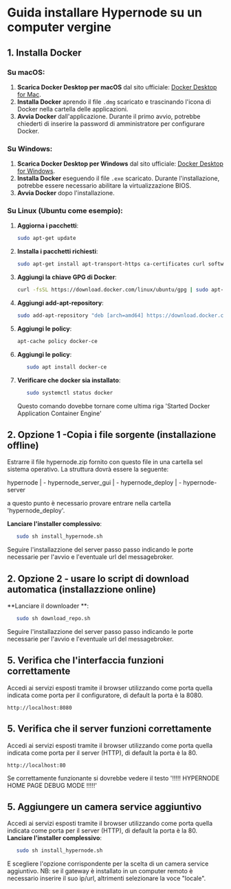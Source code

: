
# Guida installare Hypernode su un computer vergine

## 1. Installa Docker

### Su macOS:
1. **Scarica Docker Desktop per macOS** dal sito ufficiale: [Docker Desktop for Mac](https://www.docker.com/products/docker-desktop).
2. **Installa Docker** aprendo il file `.dmg` scaricato e trascinando l'icona di Docker nella cartella delle applicazioni.
3. **Avvia Docker** dall'applicazione. Durante il primo avvio, potrebbe chiederti di inserire la password di amministratore per configurare Docker.

### Su Windows:
1. **Scarica Docker Desktop per Windows** dal sito ufficiale: [Docker Desktop for Windows](https://www.docker.com/products/docker-desktop).
2. **Installa Docker** eseguendo il file `.exe` scaricato. Durante l'installazione, potrebbe essere necessario abilitare la virtualizzazione BIOS.
3. **Avvia Docker** dopo l'installazione.

### Su Linux (Ubuntu come esempio):
1. **Aggiorna i pacchetti**:
   ```bash
   sudo apt-get update
   ```

2. **Installa i pacchetti richiesti**:
   ```bash
   sudo apt-get install apt-transport-https ca-certificates curl software-properties-common
   ```

3. **Aggiungi la chiave GPG di Docker**:
   ```bash
   curl -fsSL https://download.docker.com/linux/ubuntu/gpg | sudo apt-key add -
   ```

3. **Aggiungi add-apt-repository**:
   ```bash
   sudo add-apt-repository "deb [arch=amd64] https://download.docker.com/linux/ubuntu focal stable"
   ```

3. **Aggiungi le policy**:
   ```bash
   apt-cache policy docker-ce
   ```

4. **Aggiungi le policy**:
   ```bash
      sudo apt install docker-ce
   ```


4. **Verificare che docker sia installato**:
   ```bash
      sudo systemctl status docker
   ```
   Questo comando dovebbe tornare come ultima riga 'Started Docker Application Container Engine'

   
## 2. Opzione 1 -Copia i file sorgente (installazione offline)

Estrarre il file hypernode.zip fornito con questo file in una cartella sel sistema operativo.
La struttura dovrà essere la seguente:

   hypernode
      | - hypernode_server_gui
      | - hypernode_deploy
      | - hypernode-server

a questo punto è necessario provare entrare nella cartella 'hypernode_deploy'.

 **Lanciare l'installer complessivo**:
   ```bash
      sudo sh install_hypernode.sh
   ```
Seguire l'installazzione del server passo passo indicando le porte necessarie per l'avvio e l'eventuale url del messagebroker.

## 2. Opzione 2 - usare lo script di download automatica (installazzione online)

 **Lanciare il downloader **:
   ```bash
      sudo sh download_repo.sh
   ```
Seguire l'installazzione del server passo passo indicando le porte necessarie per l'avvio e l'eventuale url del messagebroker.


## 5. Verifica che l'interfaccia funzioni correttamente
Accedi ai servizi esposti tramite il browser utilizzando come porta quella indicata come porta per il configuratore, di default la porta è la 8080.
   ```
   http://localhost:8080
   ```

## 5. Verifica che il server funzioni correttamente
Accedi ai servizi esposti tramite il browser utilizzando come porta quella indicata come porta per il server (HTTP), di default la porta è la 80.
   ```
   http://localhost:80
   ```
Se correttamente funzionante si dovrebbe vedere il testo '!!!!! HYPERNODE HOME PAGE DEBUG MODE !!!!!'

## 5. Aggiungere un camera service aggiuntivo
Accedi ai servizi esposti tramite il browser utilizzando come porta quella indicata come porta per il server (HTTP), di default la porta è la 80.
 **Lanciare l'installer complessivo**:
   ```bash
      sudo sh install_hypernode.sh
   ```
E scegliere l'opzione corrispondente per la scelta di un camera service aggiuntivo.
NB: se il gateway è installato in un computer remoto è necessario inserire il suo ip/url, altrimenti selezionare la voce "locale".